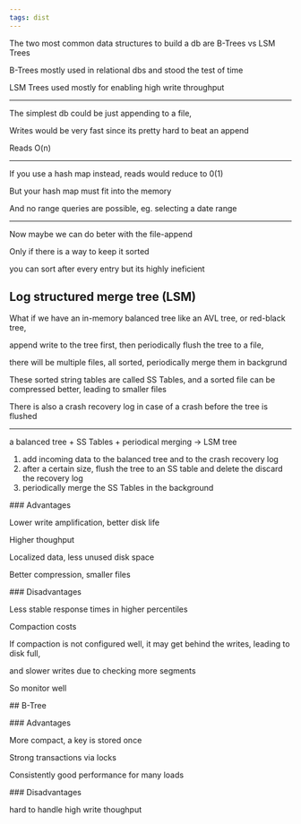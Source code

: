 ```yaml
---
tags: dist
---
```


The two most common data structures to build a db are B-Trees vs LSM Trees

B-Trees mostly used in relational dbs and stood the test of time 

LSM Trees used mostly for enabling high write throughput 

---

The simplest db could be just appending to a file, 

Writes would be very fast since its pretty hard to beat an append 

Reads O(n)  

---

If you use a hash map instead, reads would reduce to 0(1)

But your hash map must fit into the memory 

And no range queries are possible, eg. selecting a date range 

---

Now maybe we can do beter with the file-append

Only if there is a way to keep it sorted 

you can sort after every entry but its highly ineficient 


## Log structured merge tree (LSM) 


What if we have an in-memory balanced tree like an AVL tree, or red-black tree, 

append write to the tree first, then periodically flush the tree to a file, 

there will be multiple files, all sorted, periodically merge them in backgrund

These sorted string tables are called SS Tables, and a sorted file can be compressed better, leading to smaller files 

There is also a crash recovery log in case of a crash before the tree is flushed 

---

a balanced tree + SS Tables + periodical merging -> LSM tree 

1. add incoming data to the balanced tree and to the crash recovery log 
2. after a certain size, flush the tree to an SS table and delete the discard the recovery log  
3. periodically merge the SS Tables in the background 

### Advantages 

Lower write amplification, better disk life 

Higher thoughput 

Localized data, less unused disk space 

Better compression, smaller files 


### Disadvantages 

Less stable response times in higher percentiles 

Compaction costs 

If compaction is not configured well, 
it may get behind the writes, leading to disk full, 

and slower writes due to checking more segments 

So monitor well   


## B-Tree 


### Advantages 

More compact, a key is stored once 

Strong transactions via locks

Consistently good performance for many loads 

### Disadvantages 

hard to handle high write thoughput








